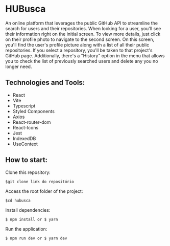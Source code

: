 # HUBusca
An online platform that leverages the public GitHub API to streamline the search for users and their repositories.
When looking for a user, you'll see their information right on the initial screen. To view more details, just click on their profile photo to navigate to the second screen. On this screen, you'll find the user's profile picture along with a list of all their public repositories. If you select a repository, you'll be taken to that project's GitHub page. Additionally, there's a "History" option in the menu that allows you to check the list of previously searched users and delete any you no longer need.

## Technologies and Tools: 
- React
- Vite
- Typescript
- Styled Components
- Axios
- React-router-dom
- React-Icons
- Jest
- IndexedDB
- UseContext

## How to start:
Clone this repository: 
```
$git clone link do repositório
```

Access the root folder of the project:   
```
$cd hubusca
```

Install dependencies: 
```
$ npm install or $ yarn
```

Run the application: 
```
$ npm run dev or $ yarn dev
```




